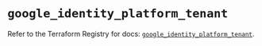 # `google_identity_platform_tenant`

Refer to the Terraform Registry for docs: [`google_identity_platform_tenant`](https://registry.terraform.io/providers/hashicorp/google/6.44.0/docs/resources/identity_platform_tenant).
